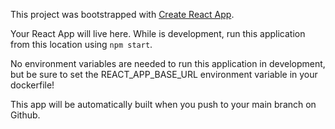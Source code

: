 This project was bootstrapped with [Create React App](https://github.com/facebook/create-react-app).

Your React App will live here.  While is development, run this application from this location using `npm start`.

No environment variables are needed to run this application in development, but be sure to set the REACT_APP_BASE_URL environment variable in your dockerfile!

This app will be automatically built when you push to your main branch on Github. 
